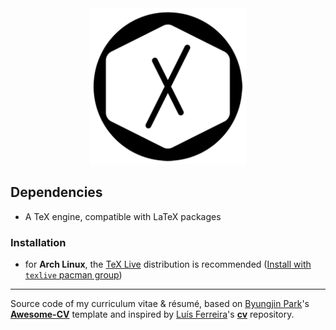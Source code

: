 <div align="center">
  <a href="https://alexjorgef.com/"><img src="logo.png" alt="logo" width="250" /></a>
</div>

## Dependencies

* A TeX engine, compatible with LaTeX packages

### Installation

* for **Arch Linux**, the [TeX Live](https://wiki.archlinux.org/title/TeX_Live) distribution is recommended ([Install with `texlive` pacman group](https://archlinux.org/groups/x86_64/texlive/))

---

Source code of my curriculum vitae & résumé, based on [Byungjin Park](https://github.com/posquit0)'s [**Awesome-CV**](https://github.com/posquit0/Awesome-CV) template and inspired by [Luís Ferreira](https://github.com/ljmf00)'s [**cv**](https://github.com/ljmf00/cv) repository.
